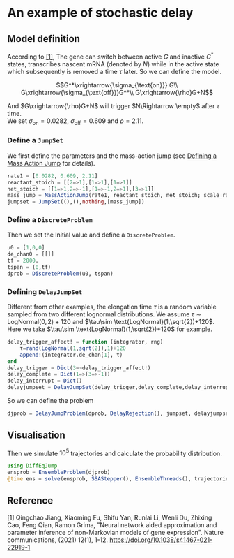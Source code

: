 # An example of stochastic delay 

## Model definition

According to [[1]](https://www.nature.com/articles/s41467-021-22919-1), The gene can switch between active $G$ and inactive $G^*$ states, transcribes nascent mRNA (denoted by  $N$) while in the active state which subsequently is removed a time $\tau$ later. So we can define the model.
```math
G^*\xrightarrow{\sigma_{\text{on}}} G\\
G\xrightarrow{\sigma_{\text{off}}}G^*\\
G\xrightarrow{\rho}G+N
```

And $G\xrightarrow{\rho}G+N$ will trigger $N\Rightarrow \empty$ after $\tau$ time.  
We set $\sigma_{\text{on}}=0.0282$, $\sigma_{\text{off}}=0.609$ and $\rho=2.11$.

### Define a `JumpSet`

We first define the parameters and the mass-action jump (see [Defining a Mass Action Jump](https://diffeq.sciml.ai/stable/types/jump_types/#Defining-a-Mass-Action-Jump) for details).

```julia
rate1 = [0.0282, 0.609, 2.11]
reactant_stoich = [[2=>1],[1=>1],[1=>1]]
net_stoich = [[1=>1,2=>-1],[1=>-1,2=>1],[3=>1]]
mass_jump = MassActionJump(rate1, reactant_stoich, net_stoich; scale_rates =false)
jumpset = JumpSet((),(),nothing,[mass_jump])
```

### Define a `DiscreteProblem`

Then we set the Initial value and define a `DiscreteProblem`.

```julia
u0 = [1,0,0]
de_chan0 = [[]]
tf = 2000.
tspan = (0,tf)
dprob = DiscreteProblem(u0, tspan)
```

### Defining `DelayJumpSet`

Different from other examples, the elongation time $\tau$ is a random variable sampled from two different lognormal distributions. We assume $\tau\sim \text{LogNormal}(0,2)+120$ and $\tau\sim \text{LogNormal}(1,\sqrt{2})+120$. Here we take  $\tau\sim \text{LogNormal}(1,\sqrt{2})+120$ for example.

```julia
delay_trigger_affect! = function (integrator, rng)
    τ=rand(LogNormal(1,sqrt(2)),1)+120
    append!(integrator.de_chan[1], τ)
end
delay_trigger = Dict(3=>delay_trigger_affect!)
delay_complete = Dict(1=>[3=>-1]) 
delay_interrupt = Dict() 
delayjumpset = DelayJumpSet(delay_trigger,delay_complete,delay_interrupt)
```

So we can define the problem

```julia
djprob = DelayJumpProblem(dprob, DelayRejection(), jumpset, delayjumpset, de_chan0, save_positions=(false,false))
```

## Visualisation

Then we simulate $10^5$ trajectories and calculate the probability distribution.

```julia
using DiffEqJump
ensprob = EnsembleProblem(djprob)
@time ens = solve(ensprob, SSAStepper(), EnsembleThreads(), trajectories=10^5)
```

## Reference

[1] Qingchao Jiang, Xiaoming Fu, Shifu Yan, Runlai Li, Wenli Du, Zhixing Cao, Feng Qian, Ramon Grima, "Neural network aided approximation and parameter inference of non-Markovian models of gene expression". Nature communications, (2021) 12(1), 1-12. https://doi.org/10.1038/s41467-021-22919-1